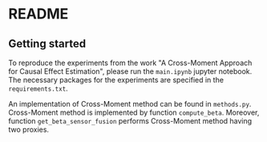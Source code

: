 # README

## Getting started
To reproduce the experiments from the work "A Cross-Moment Approach for Causal Effect Estimation", please run the ```main.ipynb``` jupyter notebook. The necessary packages for the experiments are specified in the ```requirements.txt```.

An implementation of Cross-Moment method can be found in ```methods.py```. Cross-Moment method is implemented by function ```compute_beta```. Moreover, function ```get_beta_sensor_fusion``` performs Cross-Moment method having two proxies.
